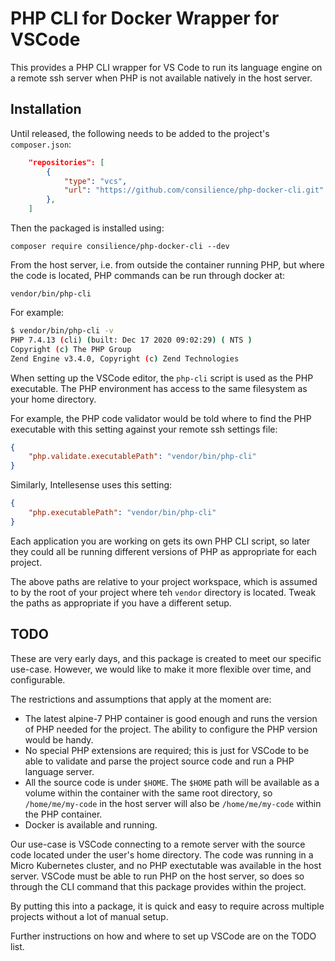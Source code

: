 # PHP CLI for Docker Wrapper for VSCode

This provides a PHP CLI wrapper for VS Code to run its language engine
on a remote ssh server when PHP is not available natively in the host
server.

## Installation

Until released, the following needs to be added to the project's `composer.json`:

```json
    "repositories": [
        {
            "type": "vcs",
            "url": "https://github.com/consilience/php-docker-cli.git"
        },
    ]
```

Then the packaged is installed using:

    composer require consilience/php-docker-cli --dev

From the host server, i.e. from outside the container running PHP, but where the
code is located, PHP commands can be run through docker at:

    vendor/bin/php-cli

For example:

```bash
$ vendor/bin/php-cli -v
PHP 7.4.13 (cli) (built: Dec 17 2020 09:02:29) ( NTS )
Copyright (c) The PHP Group
Zend Engine v3.4.0, Copyright (c) Zend Technologies
```

When setting up the VSCode editor, the `php-cli` script is used as the PHP
executable. The PHP environment has access to the same filesystem as your
home directory.

For example, the PHP code validator would be told where to find the PHP
executable with this setting against your remote ssh settings file:

```json
{
    "php.validate.executablePath": "vendor/bin/php-cli"
}
```

Similarly, Intellesense uses this setting:

```json
{
    "php.executablePath": "vendor/bin/php-cli"
}
```

Each application you are working on gets its own PHP CLI script, so later
they could all be running different versions of PHP as appropriate for each
project.

The above paths are relative to your project workspace, which is assumed to
by the root of your project where teh `vendor` directory is located.
Tweak the paths as appropriate if you have a different setup.

## TODO

These are very early days, and this package is created to meet our specific use-case.
However, we would like to make it more flexible over time, and configurable.

The restrictions and assumptions that apply at the moment are:

* The latest alpine-7 PHP container is good enough and runs the version of PHP needed
  for the project.
  The ability to configure the PHP version would be handy.
* No special PHP extensions are required; this is just for VSCode to be able to validate
  and parse the project source code and run a PHP language server.
* All the source code is under `$HOME`. The `$HOME` path will be available as a volume
  within the container with the same root directory, so `/home/me/my-code` in the host
  server will also be `/home/me/my-code` within the PHP container.
* Docker is available and running.

Our use-case is VSCode connecting to a remote server with the source code located under
the user's home directory. The code was running in a Micro Kubernetes cluster, and no
PHP exectutable was available in the host server. VSCode must be able to run PHP on
the host server, so does so through the CLI command that this package provides
within the project.

By putting this into a package, it is quick and easy to require across multiple projects
without a lot of manual setup.

Further instructions on how and where to set up VSCode are on the TODO list.
